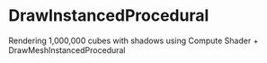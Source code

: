 # DrawInstancedProcedural

Rendering 1,000,000 cubes with shadows using Compute Shader + DrawMeshInstancedProcedural